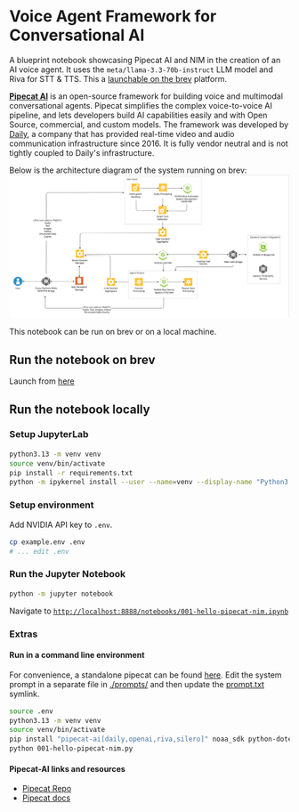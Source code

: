 # Voice Agent Framework for Conversational AI

A blueprint notebook showcasing Pipecat AI and NIM in the creation of an AI voice agent. It uses the `meta/llama-3.3-70b-instruct` LLM model and Riva for STT & TTS. This a [launchable on the brev](https://console.brev.dev/launchable/deploy?launchableID=env-2qMHWqvRNPy3P6fKUuQyrJsAiSc) platform.

**[Pipecat AI](https://github.com/pipecat-ai/pipecat)** is an open-source framework for building voice and multimodal conversational agents. Pipecat simplifies the complex voice-to-voice AI pipeline, and lets developers build AI capabilities easily and with Open Source, commercial, and custom models. The framework was developed by [Daily](https://daily.co/), a company that has provided real-time video and audio communication infrastructure since 2016. It is fully vendor neutral and is not tightly coupled to Daily's infrastructure.

Below is the architecture diagram of the system running on brev:
![Architecture Diagram](./arch.png)

This notebook can be run on brev or on a local machine.

## Run the notebook on brev
Launch from [here](https://console.brev.dev/launchable/deploy?launchableID=env-2qMHWqvRNPy3P6fKUuQyrJsAiSc)

## Run the notebook locally

### Setup JupyterLab
```bash
python3.13 -m venv venv
source venv/bin/activate
pip install -r requirements.txt
python -m ipykernel install --user --name=venv --display-name "Python3.13"
```

### Setup environment
Add NVIDIA API key to `.env`.
```bash
cp example.env .env
# ... edit .env
```

### Run the Jupyter Notebook
```bash
python -m jupyter notebook
```

Navigate to [`http://localhost:8888/notebooks/001-hello-pipecat-nim.ipynb`](http://localhost:8888/notebooks/001-hello-pipecat-nim.ipynb)

### Extras

#### Run in a command line environment
For convenience, a standalone pipecat can be found [here](./001-hello-pipecat-nim.py). Edit the system prompt in a separate file in [./prompts/](./prompts) and then update the [prompt.txt](./prompt.txt) symlink.

```bash
source .env
python3.13 -m venv venv
source venv/bin/activate
pip install "pipecat-ai[daily,openai,riva,silero]" noaa_sdk python-dotenv
python 001-hello-pipecat-nim.py
```

#### Pipecat-AI links and resources

* [Pipecat Repo](https://github.com/pipecat-ai/pipecat)
* [Pipecat docs](https://docs.pipecat.ai)
